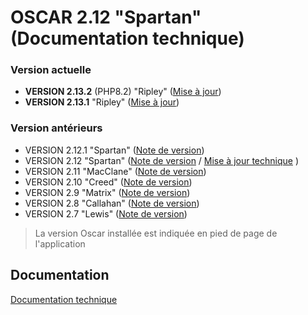 # OSCAR 2.12 "Spartan" (Documentation technique)

### Version actuelle
- **VERSION 2.13.2** (PHP8.2) "Ripley" ([Mise à jour](doc/versions/version-2.13.2-ripley-php8.md))
- **VERSION 2.13.1** "Ripley" ([Mise à jour](doc/versions/version-2.13-ripley.md))
  
### Version antérieurs
- VERSION 2.12.1 "Spartan" ([Note de version](doc/versions/version-2.12.1.md))
- VERSION 2.12 "Spartan" ([Note de version](doc/versions/version-2.12.md) / [Mise à jour technique](doc/upgrade-to-spartan.md) )
 - VERSION 2.11 "MacClane" ([Note de version](doc/versions/version-2.11.md))
 - VERSION 2.10 "Creed" ([Note de version](doc/versions/version-2.10.md))
 - VERSION 2.9 "Matrix" ([Note de version](doc/versions/version-2.9.md))
 - VERSION 2.8 "Callahan" ([Note de version](doc/versions/version-2.8.md))
 - VERSION 2.7 "Lewis" ([Note de version](doc/versions/version-2.7.md))
 
> La version Oscar installée est indiquée en pied de page de l'application 


## Documentation

[Documentation technique](doc/index.md)


